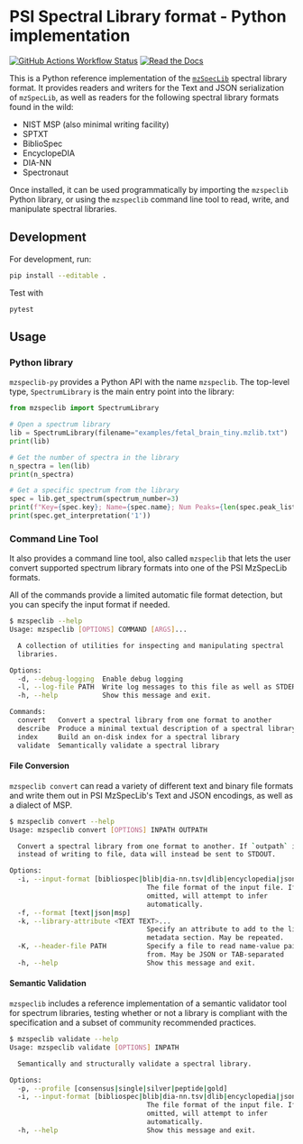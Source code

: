 # PSI Spectral Library format - Python implementation

[![GitHub Actions Workflow Status](https://img.shields.io/github/actions/workflow/status/HUPO-PSI/mzspeclib-py/test.yml?style=for-the-badge)](https://github.com/HUPO-PSI/mzspeclib-py/actions/workflows/test.yml)
[![Read the Docs](https://img.shields.io/readthedocs/mzspeclib-py?style=for-the-badge)](https://mzspeclib-py.readthedocs.io/en/latest/)

This is a Python reference implementation of the [`mzSpecLib`](https://www.psidev.info/mzspeclib)
spectral library format. It provides readers and writers for the Text and JSON serialization
of `mzSpecLib`, as well as readers for the following spectral library formats found in the wild:

- NIST MSP (also minimal writing facility)
- SPTXT
- BiblioSpec
- EncyclopeDIA
- DIA-NN
- Spectronaut

Once installed, it can be used programmatically by importing the `mzspeclib` Python library, or using
the `mzspeclib` command line tool to read, write, and manipulate spectral libraries.

## Development

For development, run:
```sh
pip install --editable .
```

Test with
```
pytest
````

## Usage

### Python library

`mzspeclib-py` provides a Python API with the name `mzspeclib`. The top-level type, `SpectrumLibrary` is
the main entry point into the library:
<!-- [[[cog
    import cog
    cog.outl("```python")
    cog.outl(open("docs/examples/readme.py").read())
    cog.outl("```")
]]] -->
```python
from mzspeclib import SpectrumLibrary

# Open a spectrum library
lib = SpectrumLibrary(filename="examples/fetal_brain_tiny.mzlib.txt")
print(lib)

# Get the number of spectra in the library
n_spectra = len(lib)
print(n_spectra)

# Get a specific spectrum from the library
spec = lib.get_spectrum(spectrum_number=3)
print(f"Key={spec.key}; Name={spec.name}; Num Peaks={len(spec.peak_list)}")
print(spec.get_interpretation('1'))
```
<!-- [[[end]]] -->

### Command Line Tool

It also provides a command line tool, also called `mzspeclib` that lets the user convert
supported spectrum library formats into one of the PSI MzSpecLib formats.

All of the commands provide a limited automatic file format detection, but you can specify the
input format if needed.

<!-- [[[cog
    import cog
    import subprocess

    buf = subprocess.check_output(["mzspeclib", "--help"])
    cog.outl("```bash")
    cog.outl("$ mzspeclib --help")
    cog.outl(buf.decode('utf8'))
    cog.outl("```")
]]] -->
```bash
$ mzspeclib --help
Usage: mzspeclib [OPTIONS] COMMAND [ARGS]...

  A collection of utilities for inspecting and manipulating spectral
  libraries.

Options:
  -d, --debug-logging  Enable debug logging
  -l, --log-file PATH  Write log messages to this file as well as STDERR
  -h, --help           Show this message and exit.

Commands:
  convert   Convert a spectral library from one format to another
  describe  Produce a minimal textual description of a spectral library
  index     Build an on-disk index for a spectral library
  validate  Semantically validate a spectral library

```
<!-- [[[end]]] -->

#### File Conversion

`mzspeclib convert` can read a variety of different text and binary file formats and write
them out in PSI MzSpecLib's Text and JSON encodings, as well as a dialect of MSP.

<!-- [[[cog
    import cog
    import subprocess

    buf = subprocess.check_output(["mzspeclib", "convert", "--help"])
    cog.outl("```bash")
    cog.outl("$ mzspeclib convert --help")
    cog.outl(buf.decode('utf8'))
    cog.outl("```")
]]] -->
```bash
$ mzspeclib convert --help
Usage: mzspeclib convert [OPTIONS] INPATH OUTPATH

  Convert a spectral library from one format to another. If `outpath` is `-`,
  instead of writing to file, data will instead be sent to STDOUT.

Options:
  -i, --input-format [bibliospec|blib|dia-nn.tsv|dlib|encyclopedia|json|msp|mzlb.json|mzlb.txt|mzlib.json|mzlib.txt|spectronaut.tsv|sptxt|text]
                                  The file format of the input file. If
                                  omitted, will attempt to infer
                                  automatically.
  -f, --format [text|json|msp]
  -k, --library-attribute <TEXT TEXT>...
                                  Specify an attribute to add to the library
                                  metadata section. May be repeated.
  -K, --header-file PATH          Specify a file to read name-value pairs
                                  from. May be JSON or TAB-separated
  -h, --help                      Show this message and exit.

```
<!-- [[[end]]] -->

#### Semantic Validation

`mzspeclib` includes a reference implementation of a semantic validator tool for spectrum libraries, testing
whether or not a library is compliant with the specification and a subset of community recommended practices.

<!-- [[[cog
    import cog
    import subprocess

    buf = subprocess.check_output(["mzspeclib", "validate", "--help"])
    cog.outl("```bash")
    cog.outl("$ mzspeclib validate --help")
    cog.outl(buf.decode('utf8'))
    cog.outl("```")
]]] -->
```bash
$ mzspeclib validate --help
Usage: mzspeclib validate [OPTIONS] INPATH

  Semantically and structurally validate a spectral library.

Options:
  -p, --profile [consensus|single|silver|peptide|gold]
  -i, --input-format [bibliospec|blib|dia-nn.tsv|dlib|encyclopedia|json|msp|mzlb.json|mzlb.txt|mzlib.json|mzlib.txt|spectronaut.tsv|sptxt|text]
                                  The file format of the input file. If
                                  omitted, will attempt to infer
                                  automatically.
  -h, --help                      Show this message and exit.

```
<!-- [[[end]]] -->